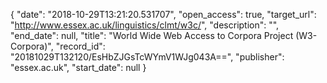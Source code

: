 {
  "date": "2018-10-29T13:21:20.531707", 
  "open_access": true, 
  "target_url": "http://www.essex.ac.uk/linguistics/clmt/w3c/", 
  "description": "", 
  "end_date": null, 
  "title": "World Wide Web Access to Corpora Project (W3-Corpora)", 
  "record_id": "20181029T132120/EsHbZJGsTcWYmV1WJg043A==", 
  "publisher": "essex.ac.uk", 
  "start_date": null
}

